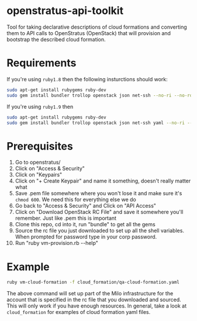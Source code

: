 openstratus-api-toolkit
=======================

Tool for taking declarative descriptions of cloud formations and converting them to API calls to OpenStratus (OpenStack) that will provision and bootstrap the described cloud formation.


Requirements
============
If you're using `ruby1.8` then the following insturctions should work:
```bash
sudo apt-get install rubygems ruby-dev
sudo gem install bundler trollop openstack json net-ssh --no-ri --no-rdoc
```

If you're using `ruby1.9` then
```bash
sudo apt-get install rubygems ruby-dev
sudo gem install bundler trollop openstack json net-ssh yaml --no-ri --no-rdoc
```

Prerequisites
=============
1. Go to openstratus/
2. Click on "Access & Security"
3. Click on "Keypairs"
4. Click on "+ Create Keypair" and name it something, doesn't really matter what
5. Save .pem file somewhere where you won't lose it and make sure it's `chmod 600`. We need this for everything else we do
6. Go back to "Access & Security" and Click on "API Access"
7. Click on "Download OpenStack RC File" and save it somewhere you'll remember. Just like .pem this is important
8. Clone this repo, cd into it, run "bundle" to get all the gems
9. Source the rc file you just downloaded to set up all the shell variables. When prompted for password 
type in your corp password.
10. Run "ruby vm-provision.rb --help"

Example
=======
```bash
ruby vm-cloud-formation -f cloud_formation/qa-cloud-formation.yaml
```
The above command will set up part of the Milo infrastructure for the account that is specified in the rc file
that you downloaded and sourced. This will only work if you have enough resources. In general, take a look
at `cloud_formation` for examples of cloud formation  yaml files.
